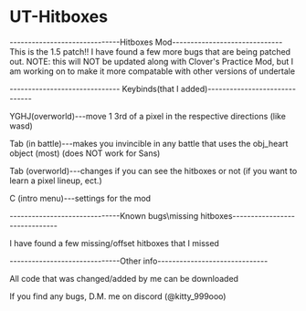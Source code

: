 # UT-Hitboxes

------------------------------Hitboxes Mod------------------------------
This is the 1.5 patch!!
I have found a few more bugs that are being patched out.
NOTE: this will NOT be updated along with Clover's Practice Mod, but I am working on to make it more compatable with other versions of undertale

------------------------------ Keybinds(that I added)------------------------------

YGHJ(overworld)---move 1 3rd of a pixel in the respective directions (like wasd)

Tab (in battle)---makes you invincible in any battle that uses the obj_heart object (most)
(does NOT work for Sans)

Tab (overworld)---changes if you can see the hitboxes or not (if you want to learn a pixel lineup, ect.)

C (intro menu)---settings for the mod

------------------------------Known bugs\missing hitboxes------------------------------

I have found a few missing/offset hitboxes that I missed

------------------------------Other info------------------------------

All code that was changed/added by me can be downloaded

If you find any bugs, D.M. me on discord (@kitty_999ooo)
